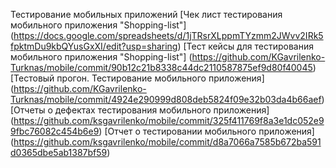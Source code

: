 Тестирование мобильных приложений
[Чек лист тестирования мобильного приложения "Shopping-list"]
(https://docs.google.com/spreadsheets/d/1jTRsrXLppmTYzmm2JWvv2IRk5fpktmDu9kbQYusGxXI/edit?usp=sharing)
[Тест кейсы для тестирования мобильного приложения "Shopping-list"]
(https://github.com/KGavrilenko-Turknas/mobile/commit/90b12c21b8338c44dc2110587875ef9d80f40045)
[Тестовый прогон. Тестирование мобильного приложения]
(https://github.com/KGavrilenko-Turknas/mobile/commit/4924e290999d808deb5824f09e32b03da4b66aef)
[Отчеты о дефектах тестирования мобильного приложения]
(https://github.com/ksgavrilenko/mobile/commit/325f411769f8a3e1dc052e99fbc76082c454b6e9)
[Отчет о тестировании мобильного приложения]
(https://github.com/ksgavrilenko/mobile/commit/d8a7066a7585b672ba591d0365dbe5ab1387bf59)
